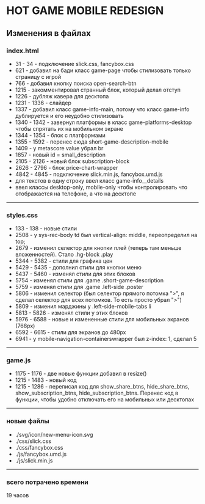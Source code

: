 # HOT GAME MOBILE REDESIGN
## Изменения в файлах
### index.html
- 31 - 34 - подключение slick.css, fancybox.css
- 621 - добавил на бади класс game-page чтобы стилизовать только страницу с игрой
- 766 - добавил кнопку поиска open-search-btn
- 1215 - закомментировал странный блок, который делал отступ
- 1226 - дубляж кавера для десктопа
- 1231 - 1336 - слайдер
- 1337 - добавил класс game-info-main, потому что класс game-info дублируется и его неудобно стилизовать
- 1340 - 1342 - завернул платформы в класс game-platforms-desktop чтобы спрятать их на мобильном экране
- 1344 - 1354 - блок с платформами
- 1355 - 1592 - перенес сюда short-game-description-mobile 
- 1409 - у metascore value убрал br
- 1857 - новый id = small_description
- 2105 - 2126 - новый блок subscription-block
- 2626 - 2796 - блок price-chart-wrapper
- 4842 - 4845 - подключение slick.min.js, fancybox.umd.js
- для текстов в одну строку ввел класс game-info__details
- ввел классы desktop-only, mobile-only чтобы контролировать что отображается на телефоне, а что на десктопе
***
### styles.css
- 133 - 138 - новые стили 
- 2508 - у sys-rec-body td был vertical-align: middle, переопределил на top;
- 2679 - изменил селектор для кнопки плей (теперь там меньше вложенностей). Стало .hg-block .play
- 5344 - 5382 - стили для графика цен
- 5429 - 5435 - дополнил стили для кнопки меню
- 5437 - 5460 - изменял стили для этих блоков
- 5754 - изменял стили для .game .short-game-description
- 5759 - изменял стили для .game .left-side .poster
- 5806 - изменил селектор (был селектор прямого потомка ">", я сделал селектор для всех потомков. То есть просто убрал ">")
- 5809 - изменил марджины у  .left-side-mobile-tabs li
- 5813 - 5826 - изменял стили у этих блоков
- 5976 - 6588 - новые и измененные стили для мобильных экранов (768px)
- 6592 - 6615 - стили для экранов до 480px
- 6941 - у mobile-navigation-containerswrapper был z-index: 1, сделал 5
***
### game.js
- 1175 - 1176 - две новые функции добавил в resize()
- 1215 - 1483 - новый код
- 1215 - 1286 - переписал код для show_share_btns, hide_share_btns, show_subscription_btns, hide_subscription_btns. Перенес код в функции, чтобы удобно отключать его на мобильных или десктопах
***
### новые файлы
- ./svg/icon/new-menu-icon.svg
- ./css/slick.css
- ./css/fancybox.css
- ./js/fancybox.umd.js
- ./js/slick.min.js
***
### всего потрачено времени
19 часов